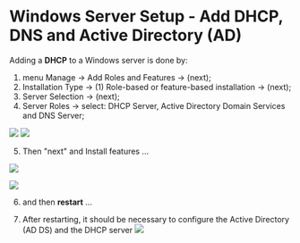 # Windows Server Setup - Add DHCP, DNS and Active Directory (AD)

Adding a **DHCP** to a Windows server is done by:
1) menu Manage -> Add Roles and Features -> (next);
2) Installation Type -> (1) Role-based or feature-based installation -> (next);
3) Server Selection -> (next);
4) Server Roles -> select: DHCP Server, Active Directory Domain Services and DNS Server;

![](https://www.bachvarova.com/__git/install_windows_server_virtualbox/addDNS_DHCP_AD_GP.png)
![](https://www.bachvarova.com/__git/install_windows_server_virtualbox/serverAddAD.jpg)

5) Then "next" and Install features ...


![](https://www.bachvarova.com/__git/install_windows_server_virtualbox/addingAD_DHCP_DNS.jpg)

![](https://www.bachvarova.com/__git/install_windows_server_virtualbox/addingAD_DHCP_DNS_result.jpg)

6) and then **restart** ...


7) After restarting, it should be necessary to configure the Active Directory (AD DS) and the DHCP server
 ![](https://www.bachvarova.com/__git/install_windows_server_virtualbox/addingAD_DHCP_DNS_toConf.jpg)